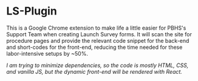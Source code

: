 # LS-Plugin
This is a Google Chrome extension to make life a little easier for PBHS's Support Team when creating Launch Survey forms.
It will scan the site for procedure pages and provide the relevant code snippet for the back-end and short-codes for the front-end, reducing the time needed for these labor-intensive setups by ~50%.

*I am trying to minimize dependencies, so the code is mostly HTML, CSS, and vanilla JS, but the dynamic front-end will be rendered with React.*
